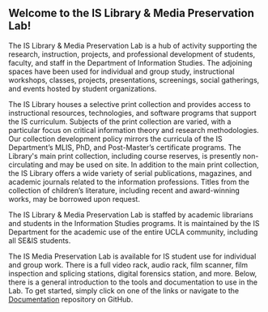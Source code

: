 ## Welcome to the IS Library & Media Preservation Lab!

The IS Library & Media Preservation Lab is a hub of activity supporting the research, instruction, projects, and professional development of students, faculty, and staff in the Department of Information Studies. The adjoining spaces have been used for individual and group study, instructional workshops, classes, projects, presentations, screenings, social gatherings, and events hosted by student organizations.

The IS Library houses a selective print collection and provides access to instructional resources, technologies, and software programs that support the IS curriculum. Subjects of the print collection are varied, with a particular focus on critical information theory and research methodologies. Our collection development policy mirrors the curricula of the IS Department’s MLIS, PhD, and Post-Master’s certificate programs. The Library's main print collection, including course reserves, is presently non-circulating and may be used on site. In addition to the main print collection, the IS Library offers a wide variety of serial publications, magazines, and academic journals related to the information professions. Titles from the collection of children’s literature, including recent and award-winning works, may be borrowed upon request.

The IS Library & Media Preservation Lab is staffed by academic librarians and students in the Information Studies programs. It is maintained by the IS Department for the academic use of the entire UCLA community, including all SE&IS students.

The IS Media Preservation Lab is available for IS student use for individual and group work. There is a full video rack, audio rack, film scanner, film inspection and splicing stations, digital forensics station, and more. Below, there is a general introduction to the tools and documentation to use in the Lab. To get started, simply click on one of the links or navigate to the [Documentation](https://github.com/islibrary/Documentation) repository on GitHub.
